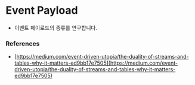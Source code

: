 # Event Payload

- 이벤트 페이로드의 종류를 연구합니다.

### References

- [https://medium.com/event-driven-utopia/the-duality-of-streams-and-tables-why-it-matters-ed9bb17e7505](https://medium.com/event-driven-utopia/the-duality-of-streams-and-tables-why-it-matters-ed9bb17e7505)